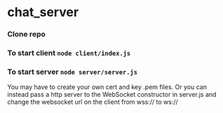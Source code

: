 # chat_server

### Clone repo

### To start client `node client/index.js`

### To start server `node server/server.js`



You may have to create your own cert and key .pem files. Or you can instead pass a http server to the WebSocket constructor in server.js and change the websocket url on the client from wss:// to ws://

